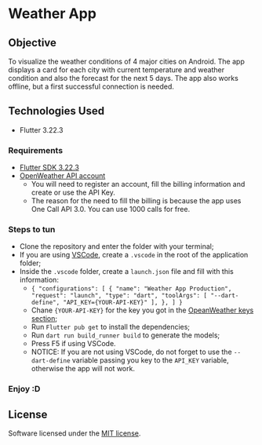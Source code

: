 # Weather App

## Objective

To visualize the weather conditions of 4 major cities on Android. The app displays a card for each city with current temperature and weather condition and also the forecast for the next 5 days.
The app also works offline, but a first successful connection is needed.

## Technologies Used

- Flutter 3.22.3

### Requirements

- [Flutter SDK 3.22.3](https://docs.flutter.dev/get-started/install)
- [OpenWeather API account](https://openweathermap.org/api)
  - You will need to register an account, fill the billing information and create or use the API Key.
  - The reason for the need to fill the billing is because the app uses One Call API 3.0. You can use 1000 calls for free.

### Steps to tun
- Clone the repository and enter the folder with your terminal;
- If you are using [VSCode](https://code.visualstudio.com/), create a `.vscode` in the root of the application folder;
- Inside the `.vscode` folder, create a `launch.json` file and fill with this information:
  - `{
   "configurations": [
        {
            "name": "Weather App Production",
            "request": "launch",
            "type": "dart",
            "toolArgs": [
                "--dart-define",
                "API_KEY={YOUR-API-KEY}"
            ],
        },
    ]
}`
  - Chane `{YOUR-API-KEY}` for the key you got in the [OpeanWeather keys section](https://home.openweathermap.org/api_keys);
  - Run `Flutter pub get` to install the dependencies;
  - Run `dart run build_runner build` to generate the models;
  - Press F5 if using VSCode.
  - NOTICE: If you are not using VSCode, do not forget to use the `--dart-define` variable passing you key to the `API_KEY` variable, otherwise the app will not work.

### Enjoy :D

## License

Software licensed under the [MIT license](https://opensource.org/licenses/MIT).
